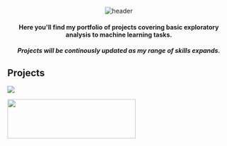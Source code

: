 <div align="center">

![header](https://capsule-render.vercel.app/api?type=venom&color=timeGradient&height=300&section=header&text=Welcome%20to%20my%20projects%20page&fontSize=60&animation=fadeIn&fontColor=373D3F)

#### Here you'll find my portfolio of projects covering basic exploratory analysis to machine learning tasks.

##### Projects will be continously updated as my range of skills expands.
</div>


## Projects

[<img src="https://github.com/mattamx/Projects/assets/107958646/443537e4-abcb-43ee-b7d4-2c11876f9c55">](https://github.com/mattamx/Projects/tree/9d84f7e93cbd515dee0db2df8d51444350545acd/TripleTen%20Projects)


[<img src="https://github.com/mattamx/Projects/assets/107958646/9de93ab0-1645-42cf-80fa-7f070a10c796" width="290" height="89">](https://github.com/mattamx/Projects/tree/9d84f7e93cbd515dee0db2df8d51444350545acd/DataCamp%20Projects)